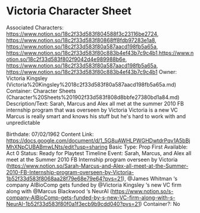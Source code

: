 # Victoria Character Sheet

Associated Characters: https://www.notion.so/18c2f33d583f804588f3c23116be2724, https://www.notion.so/18c2f33d583f80868ff8fdb97283e1a8, https://www.notion.so/18c2f33d583f80a587aacd198fb5a65a, https://www.notion.so/18c2f33d583f80c883b4ef43b7c9c4b1,https://www.notion.so/18c2f33d583f802f9042d4e989988b6e, https://www.notion.so/18c2f33d583f80a587aacd198fb5a65a, https://www.notion.so/18c2f33d583f80c883b4ef43b7c9c4b1
Owner: Victoria Kingsley (Victoria%20Kingsley%2018c2f33d583f80a587aacd198fb5a65a.md)
Container: Character Sheets (Character%20Sheets%201902f33d583f808d8bbfe27380bd1a84.md)
Description/Text: Sarah, Marcus and Alex all met at the summer 2010 FB internship program that was overseen by Victoria
Victoria is a new VC
Marcus is really smart and knows his stuff but he's hard to work with and unpredictable

Birthdate: 07/02/1962
Content Link: https://docs.google.com/document/d/1_5G8uAWHLPWGHDwtdrPqv1A5bBjMhXNpCUBABmwLNts/edit?usp=sharing
Basic Type: Prop
First Available: Act 0
Status: Ready for Playtest
Timeline Event: Sarah, Marcus, and Alex all meet at the Summer 2010 FB Internship program overseen by Victoria (https://www.notion.so/Sarah-Marcus-and-Alex-all-meet-at-the-Summer-2010-FB-Internship-program-overseen-by-Victoria-1b52f33d583f8068aa28f79e68e79e64?pvs=21), @James Whitman ‘s company AIBioComp gets funded by @Victoria Kingsley ‘s new VC firm along with @Marcus Blackwood ‘s NeurAI (https://www.notion.so/s-company-AIBioComp-gets-funded-by-s-new-VC-firm-along-with-s-NeurAI-1b52f33d583f80f0a1f3ecb9b9cdd040?pvs=21)
Container?: No